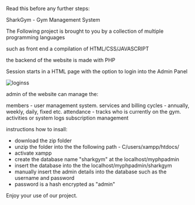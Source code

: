 Read this before any further steps:

SharkGym - Gym Management System

The Following project is brought to you by a collection of multiple programming languages 

such as front end a compilation of HTML/CSS/JAVASCRIPT 

the backend of the website is made with PHP 

Session starts in a HTML page with the option to login into the Admin Panel

![loginss](https://user-images.githubusercontent.com/118447245/217954145-b6ea215f-ba73-4237-bcc9-b85edde1ce36.PNG)


admin of the website can manage the:

members - user management system.
services and billing cycles - annually, weekly, daily, fixed etc.
attendance - tracks who is currently on the gym.
activities or system logs
subscription management

instructions how to insall:

* download the zip folder
* unzip the folder into the the following path - C/users/xampp/htdocs/
* activate xampp 
* create the database name "sharkgym" at the localhost/myphpadmin
* insert the database into the the localhost/myphpadmin/sharkgym
* manually insert the admin details into the database such as the username and password 
* password is a hash encrypted as "admin"

Enjoy your use of our project.
